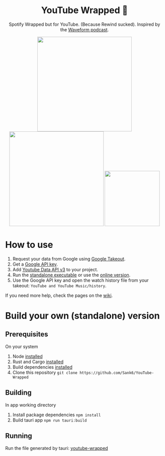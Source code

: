 <h1 align="middle">YouTube Wrapped 🎁</h1>
<p align="middle">Spotify Wrapped but for YouTube. (Because Rewind sucked). Inspired by the <a href="https://youtu.be/1rMeSO02XD8">Waveform podcast</a>.</p>
<p float="left" align="middle">
  <img src="https://user-images.githubusercontent.com/25014241/147135072-5639a2bf-dfbd-4091-b359-df6cf7953381.png" width="300" />
  <img src="https://user-images.githubusercontent.com/25014241/147135090-908db587-8687-45dc-8c8b-9555e909396e.png" width="300" /> 
  <img src="https://user-images.githubusercontent.com/25014241/147187476-f2305fe0-9728-436d-af61-3aec59885027.png" width="175" /> 

</p>

# How to use
1. Request your data from Google using [Google Takeout](https://takeout.google.com/).
2. Get a [Google API key](https://console.cloud.google.com/apis/credentials).
3. Add [Youtube Data API v3](https://console.cloud.google.com/apis/api/youtube.googleapis.com) to your project.
4. Run the [standalone executable](https://github.com/Sank6/YouTube-Wrapped/releases) or use the [online version](https://youtubewrapped.vercel.app/).
5. Use the Google API key and open the watch history file from your takeout: `YouTube and YouTube Music/history`.

If you need more help, check the pages on the [wiki](https://github.com/Sank6/YouTube-Wrapped/wiki).

# Build your own (standalone) version
## Prerequisites
On your system
1. Node [installed](https://nodejs.org/en/download) 
2. Rust and Cargo [installed](https://doc.rust-lang.org/cargo/getting-started/installation.html)
3. Build dependencies [installed](https://tauri.app/v1/guides/getting-started/prerequisites)
4. Clone this repository `git clone https://github.com/Sank6/YouTube-Wrapped`

## Building
In app working directory
1. Install package dependencies `npm install`
2. Build tauri app `npm run tauri:build`

## Running
Run the file generated by tauri: [youtube-wrapped](src-tauri/target/release/youtube-wrapped)
